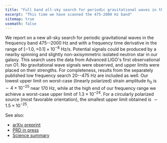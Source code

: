 ```yaml
---
title: "Full band all-sky search for periodic gravitational waves in the O1 LIGO data article accepted to PRD"
excerpt: "This time we have scanned the 475-2000 Hz band"
sitemap: true
usemath: false  
---
```


We report on a new all-sky search for periodic gravitational waves in the
frequency band 475--2000 Hz and with a frequency time derivative in the range
of $[-1.0, +0.1]\times 10^{-8}$ Hz/s. Potential signals could be produced by a
nearby spinning and slightly non-axisymmetric isolated neutron star in our
galaxy.  This search uses the data from Advanced LIGO's first observational run
O1. No gravitational wave signals were observed, and upper limits were placed
on their strengths. For completeness, results from the separately published low
frequency search 20--475 Hz are included as well.  Our lowest upper limit on
worst-case (linearly polarized) strain amplitude $h_0$ is  ${\sim} 4\times 10^{-25}$
near 170 Hz, while at the high end of our frequency range we achieve a
worst-case upper limit of ${1.3}\times 10^{-24}$. For a circularly polarized source
(most favorable orientation), the smallest upper limit obtained is
${\sim}{1.5}\times 10^{-25}$.

See also: 
 
* [arXiv preprint](https://arxiv.org/abs/1802.05241)
* [PRD in press](https://journals.aps.org/prd/abstract/10.1103/PhysRevD.97.102003) 
* [Science summary](https://www.ligo.org/science/Publication-O1AllskyFullBand/index.php) 


